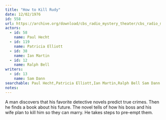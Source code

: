 ```yaml
---
title: "How to Kill Rudy"
date: 12/02/1976
id: 558
url: https://archive.org/download/cbs_radio_mystery_theater/cbs_radio_mystery_theater-0551-0600.zip/cbs_radio_mystery_theater-0551-0600%2Fcbsrmt_0558_how_to_kill_rudy.mp3
actors:  
  - id: 58
    name: Paul Hecht  
  - id: 119
    name: Patricia Elliott  
  - id: 38
    name: Ian Martin  
  - id: 12
    name: Ralph Bell
writers:  
  - id: 13
    name: Sam Dann
searchable: Paul Hecht,Patricia Elliott,Ian Martin,Ralph Bell Sam Dann
notes:  
---
```

A man discovers that his favorite detective novels predict true crimes. Then he finds a book about his future. The novel tells of how his boss and his wife plan to kill him so they can marry. He takes steps to pre-empt them.